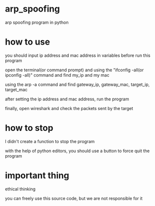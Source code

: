 # arp_spoofing
arp spoofing program in python

# how to use

you should input ip address and mac address in variables before run this program

open the terminal(or command prompt) and using the "ifconfig -all(or ipconfig -all)" command and find my_ip and my mac

using the arp -a command and find gateway_ip, gateway_mac, target_ip, target_mac

after setting the ip address and mac address, run the program

finally, open wireshark and check the packets sent by the target

# how to stop

I didn't create a function to stop the program

with the help of python editors, you should use a button to force quit the program

# important thing

ethical thinking

you can freely use this source code, but we are not responsible for it
